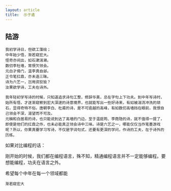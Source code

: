 ```yaml
---
layout: article
title:  示子遹
---
```


## 陆游

```
我初学诗日，但欲工藻绘；
中年始少悟，渐若窥宏大。
怪奇亦间出，如石漱湍濑。
数仞李杜墙，常恨欠领会。
元白才倚门，温李真自郐。
正令笔扛鼎，亦未造三昧。
诗为六艺一，岂用资狡狯？
汝果欲学诗，工夫在诗外。
```

```
我年轻初学写诗的时候，只知道追求诗句工整，修辞华美，总在字句上下功夫。到中年写诗时，始所有悟，才逐渐窥察到宏大深邃的诗意境界，也就能写出一些好诗来，有如被湍流冲洗的顽石，显得奇特不俗。唐朝李白、杜甫的诗，是不可逾越的高峰，有如数仞高墙挡在眼前，我恨自己领会不深，渴望而不可及。
元稹和白居易的诗，也只能说到达了高墙的门边，至于温庭筠、李商隐的诗，就不值得一提了，即使是他们的扛鼎之作，也未必能真正领会诗中三味。诗是六艺之一，哪能仅仅当作笔墨游戏呢？所以，你果真要学习写诗，不仅是字词句式，还要有更深的学问，作诗的工夫，在于诗外的历练。
```

如果对比编程的话：

刚开始的时候，我们都在编程语言，殊不知，精通编程语言并不一定能够编程。要想能编程，功夫在语言之外。

希望每个中年在每一个领域都能 

```
渐若窥宏大
```